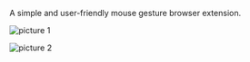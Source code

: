 A simple and user-friendly mouse gesture browser extension.

![picture 1](https://github.com/Chance-fyi/mouse-gestures/assets/37658940/9dbdcb28-f479-466a-b957-17769dfad58c)

![picture 2](https://github.com/Chance-fyi/mouse-gestures/assets/37658940/44ca4a46-5456-405a-bd83-7127057f5830)
